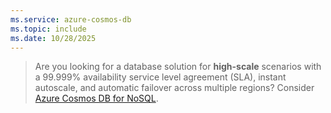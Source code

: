 ```yaml
---
ms.service: azure-cosmos-db
ms.topic: include
ms.date: 10/28/2025
---
```

> Are you looking for a database solution for **high-scale** scenarios with a 99.999% availability service level agreement (SLA), instant autoscale, and automatic failover across multiple regions? Consider [Azure Cosmos DB for NoSQL](../nosql/overview.md).